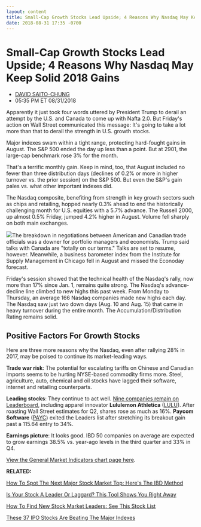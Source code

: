 ```yaml
---
layout: content
title: Small-Cap Growth Stocks Lead Upside; 4 Reasons Why Nasdaq May Keep Solid 2018 Gains
date: 2018-08-31 17:35 -0700
---
```



Small-Cap Growth Stocks Lead Upside; 4 Reasons Why Nasdaq May Keep Solid 2018 Gains
====================================================================================




* [DAVID SAITO-CHUNG](https://www.investors.com/author/chungd/ "Posts by DAVID SAITO-CHUNG")
* 05:35 PM ET 08/31/2018




Apparently it just took four words uttered by President Trump to derail an attempt by the U.S. and Canada to come up with Nafta 2.0. But Friday's action on Wall Street communicated this message: It's going to take a lot more than that to derail the strength in U.S. growth stocks.




Major indexes swam within a tight range, protecting hard-fought gains in August. The S&P 500 ended the day up less than a point. But at 2901, the large-cap benchmark rose 3% for the month.


That's a terrific monthly gain. Keep in mind, too, that August included no fewer than three distribution days (declines of 0.2% or more in higher turnover vs. the prior session) on the S&P 500. But even the S&P's gain pales vs. what other important indexes did.


The Nasdaq composite, benefiting from strength in key growth sectors such as chips and retailing, hopped nearly 0.3% ahead to end the historically challenging month for U.S. equities with a 5.7% advance. The Russell 2000, up almost 0.5% Friday, jumped 4.2% higher in August. Volume fell sharply on both main exchanges.


![](https://www.investors.com/wp-content/uploads/2018/08/MP083118-269x300.jpg)The breakdown in negotiations between American and Canadian trade officials was a downer for portfolio managers and economists. Trump said talks with Canada are "totally on our terms." Talks are set to resume, however. Meanwhile, a business barometer index from the Institute for Supply Management in Chicago fell in August and missed the Econoday forecast.


Friday's session showed that the technical health of the Nasdaq's rally, now more than 17% since Jan. 1, remains quite strong. The Nasdaq's advance-decline line climbed to new highs this past week. From Monday to Thursday, an average 166 Nasdaq companies made new highs each day. The Nasdaq saw just two down days (Aug. 10 and Aug. 15) that came in heavy turnover during the entire month. The Accumulation/Distribution Rating remains solid.


Positive Factors For Growth Stocks
----------------------------------


Here are three more reasons why the Nasdaq, even after rallying 28% in 2017, may be poised to continue its market-leading ways.


**Trade war risk**: The potential for escalating tariffs on Chinese and Canadian imports seems to be hurting NYSE-based commodity firms more. Steel, agriculture, auto, chemical and oil stocks have lagged their software, internet and retailing counterparts.


**Leading stocks**: They continue to act well. [Nine companies remain on Leaderboard](https://leaderboard.investors.com/#/leaders/leadersnearabuypoint), including apparel innovator **Lululemon Athletica** ([LULU](https://research.investors.com/quote.aspx?symbol=LULU)). After roasting Wall Street estimates for Q2, shares rose as much as 16%. **Paycom Software** ([PAYC](https://research.investors.com/quote.aspx?symbol=PAYC)) exited the Leaders list after stretching its breakout gain past a 115.64 entry to 34%.


**Earnings picture**: It looks good. IBD 50 companies on average are expected to grow earnings 38.5% vs. year-ago levels in the third quarter and 33% in Q4.


[View the General Market Indicators chart page here](https://www.investors.com/wp-content/uploads/2018/08/IBD_GMI.pdf).


**RELATED:**


[How To Spot The Next Major Stock Market Top: Here's The IBD Method](https://www.investors.com/how-to-invest/investors-corner/how-do-you-spot-a-major-market-top-easy-look-for-heavy-distribution/)


[Is Your Stock A Leader Or Laggard? This Tool Shows You Right Away](https://www.investors.com/research/apple-stock-relative-strength-line-tesla-facebook-google-stock/)


[How To Find New Stock Market Leaders: See This Stock List](https://research.investors.com/stock-lists/ipo-leaders/)


[These 37 IPO Stocks Are Beating The Major Indexes](https://www.investors.com/news/ipo-stocks-2018/)




